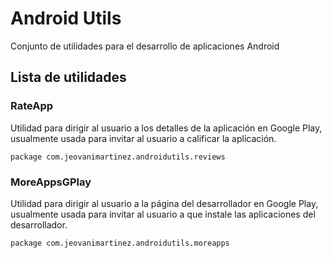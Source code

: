 # Android Utils

Conjunto de utilidades para el desarrollo de aplicaciones Android

## Lista de utilidades

### RateApp 
Utilidad para dirigir al usuario a los detalles de la aplicación en Google Play, usualmente usada para invitar al usuario a calificar la aplicación.
```
package com.jeovanimartinez.androidutils.reviews
```

### MoreAppsGPlay 
Utilidad para dirigir al usuario a la página del desarrollador en Google Play, usualmente usada para invitar al usuario a que instale las aplicaciones del desarrollador.
```
package com.jeovanimartinez.androidutils.moreapps
```
